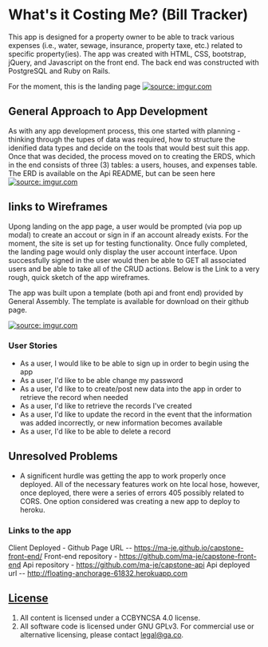 # What's it Costing Me? (Bill Tracker)
This app is designed for a property owner to be able to track various expenses (i.e., water, sewage, insurance, property taxe, etc.) related to specific property(ies). The app was created with HTML, CSS, bootstrap, jQuery, and Javascript on the front end. The back end was constructed with PostgreSQL and Ruby on Rails.

For the moment, this is the landing page <a href="https://imgur.com/7wxClqH"><img src="https://i.imgur.com/7wxClqH.png" title="source: imgur.com" /></a>

## General Approach to App Development
As with any app development process, this one started with planning - thinking through the tupes of data was required, how to structure the idenified data types and decide on the tools that would best suit this app. Once that was decided, the process moved on to creating the ERDS, which in the end consists of three (3) tables: a users, houses, and expenses table. The ERD is available on the Api README, but can be seen here <a href="https://imgur.com/iqKis79"><img src="https://i.imgur.com/iqKis79.jpg?2" title="source: imgur.com" /></a>

## links to Wireframes
Upong landing on the app page, a user would be prompted (via pop up modal) to create an accout or sign in if an account already exists. For the moment, the site is set up for testing functionality. Once fully completed, the landing page would only display the user account interface. Upon successfully signed in the user would then be able to GET all associated users and be able to take all of the CRUD actions. Below is the Link to  a very rough, quick sketch of the app wireframes.

The app was built upon a template (both api and front end) provided by General Assembly. The template is available for download on their github page.

<a href="https://imgur.com/Jd7RJEc"><img src="https://i.imgur.com/Jd7RJEc.jpg?3" title="source: imgur.com" /></a>

### User Stories

* As a user, I would like to be able to sign up in order to begin using the app
* As a user, I'd like to be able change my password
* As a user, I'd like to to create/post new data into the app in order to retrieve the record when needed
* As a user, I'd like to retrieve the records I've created
* As a user, I'd like to update the record in the event that the information was added incorrectly, or new information becomes available
* As a user, I'd like to be able to delete a record

## Unresolved Problems
* A significent hurdle was getting the app to work properly once deployed. All of the necessary features work on hte local hose, however, once deployed, there were a series of errors 405 possibly related to CORS. One option considered was creating a new app to deploy to heroku.

### Links to the app
Client Deployed - Github Page URL -- https://ma-je.github.io/capstone-front-end/
Front-end repository - https://github.com/ma-je/capstone-front-end
Api repository - https://github.com/ma-je/capstone-api
Api deployed url -- http://floating-anchorage-61832.herokuapp.com

## [License](LICENSE)

1.  All content is licensed under a CC­BY­NC­SA 4.0 license.
1.  All software code is licensed under GNU GPLv3. For commercial use or
    alternative licensing, please contact legal@ga.co.
